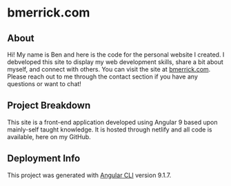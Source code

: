 # bmerrick.com

## About
Hi! My name is Ben and here is the code for the personal website I created. I debveloped this site to display my web development skills, share a bit about myself, and connect with others. You can visit the site at [bmerrick.com](bmerrick.com). Please reach out to me through the contact section if you have any questions or want to chat!

## Project Breakdown
This site is a front-end application developed using Angular 9 based upon mainly-self taught knowledge. It is hosted through netlify and all code is available, here on my GitHub.

## Deployment Info

This project was generated with [Angular CLI](https://github.com/angular/angular-cli) version 9.1.7.
